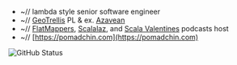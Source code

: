 * ~// lambda style senior software engineer
* ~// [GeoTrellis](https://github.com/locationtech/geotrellis) PL & ex. [Azavean](https://github.com/azavea)
* ~// [FlatMappers](https://flatmappers.com/), [Scalalaz](https://scalalaz.ru/), and [Scala Valentines](https://scala.love/) podcasts host
* ~// [https://pomadchin.com](https://pomadchin.com)

![GitHub Status](https://awesome-github-stats.azurewebsites.net/user-stats/pomadchin?cardType=level&preferLogin=false)
